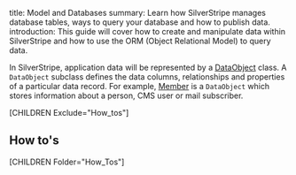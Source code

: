 title: Model and Databases
summary: Learn how SilverStripe manages database tables, ways to query your database and how to publish data.
introduction: This guide will cover how to create and manipulate data within SilverStripe and how to use the ORM (Object Relational Model) to query data.

In SilverStripe, application data will be represented by a [DataObject](api:SilverStripe\ORM\DataObject) class. A `DataObject` subclass defines the
data columns, relationships and properties of a particular data record. For example, [Member](api:SilverStripe\Security\Member) is a `DataObject` 
which stores information about a person, CMS user or mail subscriber.

[CHILDREN Exclude="How_tos"]

## How to's

[CHILDREN Folder="How_Tos"]